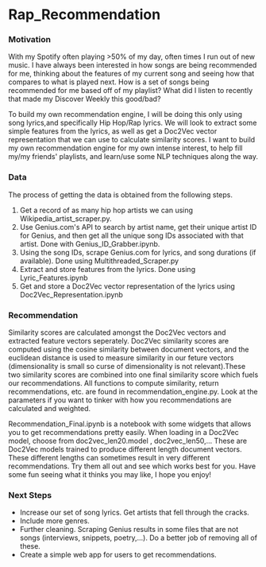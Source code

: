 # Rap_Recommendation

### Motivation
  With my Spotify often playing >50% of my day, often times I run out of new music. I have always been interested in how songs are being recommended for me, thinking about the features of my current song and seeing how that compares to what is played next. How is a set of songs being recommended for me based off of my playlist? What did I listen to recently that made my Discover Weekly this good/bad? 

  To build my own recommendation engine, I will be doing this only using song lyrics,and specifically Hip Hop/Rap lyrics. We will look to extract some simple features from the lyrics, as well as get a Doc2Vec vector representation that we can use to calculate similarity scores. I want to build my own recommendation engine for my own intense interest, to help fill my/my friends' playlists, and learn/use some NLP techniques along the way.
  
### Data
  The process of getting the data is obtained from the following steps.
  
  1. Get a record of as many hip hop artists we can using Wikipedia_artist_scraper.py.
  2. Use Genius.com's API to search by artist name, get their unique artist ID for Genius, and then get all the unique song IDs associated with that artist. Done with Genius_ID_Grabber.ipynb.
  3. Using the song IDs, scrape Genius.com for lyrics, and song durations (if available). Done using Multithreaded_Scraper.py
  4. Extract and store features from the lyrics. Done using Lyric_Features.ipynb
  5. Get and store a Doc2Vec vector representation of the lyrics using Doc2Vec_Representation.ipynb

### Recommendation
  Similarity scores are calculated amongst the Doc2Vec vectors and extracted feature vectors seperately. Doc2Vec similarity scores are computed using the cosine similarity between document vectors, and the euclidean distance is used to measure similarity in our feture vectors (dimensionality is small so curse of dimensionality is not relevant).These two similarity scores are combined into one final similarity score which fuels our recommendations. All functions to compute similarity, return recommendations, etc. are found in recommendation_engine.py. Look at the parameters if you want to tinker with how you recommendations are calculated and weighted.
  
  Recommendation_Final.ipynb is a notebook with some widgets that allows you to get recommendations pretty easily. When loading in a Doc2Vec model, choose from doc2vec_len20.model , doc2vec_len50,... These are Doc2Vec models trained to produce different length document vectors. These different lengths can sometimes result in very different recommendations. Try them all out and see which works best for you. Have some fun seeing what it thinks you may like, I hope you enjoy!
  
### Next Steps
  
  - Increase our set of song lyrics. Get artists that fell through the cracks. 
  - Include more genres.
  - Further cleaning. Scraping Genius results in some files that are not songs (interviews, snippets, poetry,...). Do a better job of removing all of these.
  - Create a simple web app for users to get recommendations.
